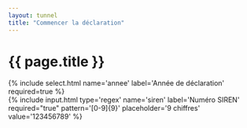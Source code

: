 ```yaml
---
layout: tunnel
title: "Commencer la déclaration"
---
```

<h1>{{ page.title }}</h1>
  <div>
    {% include select.html name='annee' label='Année de déclaration' required=true %}
  </div>
  <div>
    {% include input.html type='regex' name='siren' label='Numéro SIREN' required="true" pattern='[0-9]{9}' placeholder='9 chiffres' value='123456789' %}
  </div>

<script>
  document.onready = function() {
    const year = (new Date()).getFullYear()
    buildSelectOptions(
      document.querySelector('[name=annee]'),
      [{ value: year-1, label: year-1 }, { value: year, label: year }],
      null
    )

    document.querySelector('button[next]').disabled = !localStorage.token
    window.validateForm = async function(form) {
      if(localStorage.token) return true
    }
  }

  document.onsubmit = async function(form) {
    localStorage.annee = form.annee.value
    localStorage.siren = form.siren.value
    const response = await request('PUT', `/declaration/${localStorage.siren}/${localStorage.annee}`, {})
    return response.ok
  }
</script>
